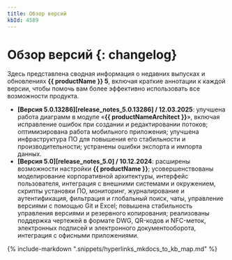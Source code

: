 ```yaml
---
title: Обзор версий
kbId: 4589
---
```


# Обзор версий {: changelog}

Здесь представлена сводная информация о недавних выпусках и обновлениях **{{ productName }} 5**, включая краткие аннотации к каждой версии, чтобы помочь вам более эффективно использовать все возможности продукта.

- **[Версия 5.0.13286][release_notes_5.0.13286] / 12.03.2025**: улучшена работа диаграмм в модуле «**{{ productNameArchitect }}**», включая исправление ошибок при создании и редактировании потоков; оптимизирована работа мобильного приложения; улучшена инфраструктура ПО для повышения его стабильности и производительности; устранены ошибки экспорта и импорта данных.
- **[Версия 5.0][release_notes_5.0] / 10.12.2024**: расширены возможности настройки **{{ productName }}**; усовершенствованы моделирование корпоративной архитектуры, интерфейс пользователя, интеграция с внешними системами и окружением, скрипты установки ПО, мониторинг, журналирование и аутентификация, фильтрация и глобальный поиск, чаты, управление версиями с помощью Git и Excel; повышена стабильность управления версиями и резервного копирования; реализованы поддержка чертежей в формате DWG, QR-кодов и NFC-меток, электронных подписей и электронного документооборота, интеграция с офисными приложениями.

{% include-markdown ".snippets/hyperlinks_mkdocs_to_kb_map.md" %}
